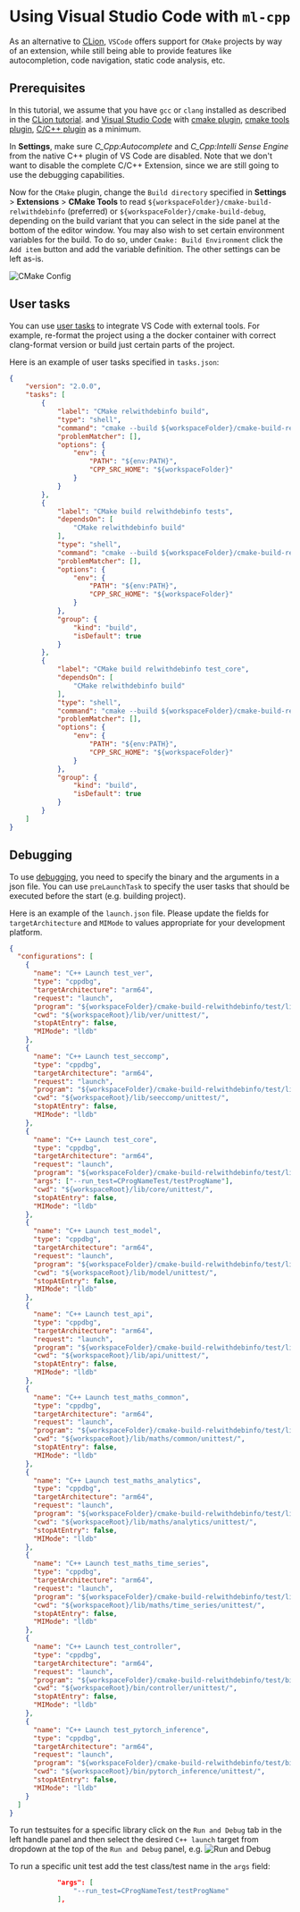 # Using Visual Studio Code with `ml-cpp`

As an alternative to [CLion](../clion/using_clion.md), `VSCode` offers support
for `CMake` projects by way of an extension, while still being able to provide features like autocompletion,
code navigation, static code analysis, etc. 

## Prerequisites

In this tutorial, we assume that you have `gcc` or `clang` installed as described in the
[CLion tutorial](../clion/using_clion.md). 
and
[Visual Studio Code](https://code.visualstudio.com/) with
[cmake plugin](https://marketplace.visualstudio.com/items?itemName=twxs.cmake),
[cmake tools plugin](https://marketplace.visualstudio.com/items?itemName=ms-vscode.cmake-tools),
[C/C++ plugin](https://marketplace.visualstudio.com/items?itemName=ms-vscode.cpptools)
as a minimum.

In **Settings**, make sure *C_Cpp:Autocomplete* and *C_Cpp:Intelli Sense Engine* from the native C++ plugin of VS Code
are disabled. Note that we don't want to disable the complete C/C++ Extension, since we are still going to use the
debugging capabilities.

Now for the `CMake` plugin, change the `Build directory` specified in **Settings** > **Extensions** >
**CMake Tools** to read `${workspaceFolder}/cmake-build-relwithdebinfo` (preferred) or `${workspaceFolder}/cmake-build-debug`,
depending on the build variant that you can select in the side panel at the bottom of the editor window.
You may also wish to set certain environment variables for the build.
To do so, under `Cmake: Build Environment` click the `Add item`
button and add the variable definition. The other settings can be left as-is.

![CMake Config](./cmake_config.png)

## User tasks

You can use [user tasks](https://code.visualstudio.com/docs/editor/tasks) to integrate VS Code with external tools. For
example, re-format the project using a the docker container with correct clang-format version or build just certain parts of
the project.

Here is an example of user tasks specified in `tasks.json`:

```json
{
	"version": "2.0.0",
	"tasks": [
		{
			"label": "CMake relwithdebinfo build",
			"type": "shell",
			"command": "cmake --build ${workspaceFolder}/cmake-build-relwithdebinfo -t install -v -j 10",
			"problemMatcher": [],
			"options": {
				"env": {
					"PATH": "${env:PATH}",
					"CPP_SRC_HOME": "${workspaceFolder}"
				}
			}
		},
		{
			"label": "CMake build relwithdebinfo tests",
			"dependsOn": [
				"CMake relwithdebinfo build"
			],
			"type": "shell",
			"command": "cmake --build ${workspaceFolder}/cmake-build-relwithdebinfo -t build_tests -v -j 10",
			"problemMatcher": [],
			"options": {
				"env": {
					"PATH": "${env:PATH}",
					"CPP_SRC_HOME": "${workspaceFolder}"
				}
			},
			"group": {
				"kind": "build",
				"isDefault": true
			}
		},
		{
			"label": "CMake build relwithdebinfo test_core",
			"dependsOn": [
				"CMake relwithdebinfo build"
			],
			"type": "shell",
			"command": "cmake --build ${workspaceFolder}/cmake-build-relwithdebinfo -t ml_test_core -v -j 10",
			"problemMatcher": [],
			"options": {
				"env": {
					"PATH": "${env:PATH}",
					"CPP_SRC_HOME": "${workspaceFolder}"
				}
			},
			"group": {
				"kind": "build",
				"isDefault": true
			}
		}
	]
}
```

## Debugging

To use [debugging](https://code.visualstudio.com/docs/editor/debugging), you need to specify the binary and the
arguments in a json file. You can use `preLaunchTask` to specify the user tasks that should be executed before the start
(e.g. building project).

Here is an example of the `launch.json` file. Please update the fields for `targetArchitecture` and `MIMode` to values appropriate for your development platform.

```json
{
  "configurations": [
    {
      "name": "C++ Launch test_ver",
      "type": "cppdbg",
      "targetArchitecture": "arm64",
      "request": "launch",
      "program": "${workspaceFolder}/cmake-build-relwithdebinfo/test/lib/ver/unittest/ml_test_ver",
      "cwd": "${workspaceRoot}/lib/ver/unittest/",
      "stopAtEntry": false,
      "MIMode": "lldb"
    },
    {
      "name": "C++ Launch test_seccomp",
      "type": "cppdbg",
      "targetArchitecture": "arm64",
      "request": "launch",
      "program": "${workspaceFolder}/cmake-build-relwithdebinfo/test/lib/seccomp/unittest/ml_test_seccomp",
      "cwd": "${workspaceRoot}/lib/seeccomp/unittest/",
      "stopAtEntry": false,
      "MIMode": "lldb"
    },
    {
      "name": "C++ Launch test_core",
      "type": "cppdbg",
      "targetArchitecture": "arm64",
      "request": "launch",
      "program": "${workspaceFolder}/cmake-build-relwithdebinfo/test/lib/core/unittest/ml_test_core",
      "args": ["--run_test=CProgNameTest/testProgName"],
      "cwd": "${workspaceRoot}/lib/core/unittest/",
      "stopAtEntry": false,
      "MIMode": "lldb"
    },
    {
      "name": "C++ Launch test_model",
      "type": "cppdbg",
      "targetArchitecture": "arm64",
      "request": "launch",
      "program": "${workspaceFolder}/cmake-build-relwithdebinfo/test/lib/model/unittest/ml_test_model",
      "cwd": "${workspaceRoot}/lib/model/unittest/",
      "stopAtEntry": false,
      "MIMode": "lldb"
    },
    {
      "name": "C++ Launch test_api",
      "type": "cppdbg",
      "targetArchitecture": "arm64",
      "request": "launch",
      "program": "${workspaceFolder}/cmake-build-relwithdebinfo/test/lib/api/unittest/ml_test_api",
      "cwd": "${workspaceRoot}/lib/api/unittest/",
      "stopAtEntry": false,
      "MIMode": "lldb"
    },
    {
      "name": "C++ Launch test_maths_common",
      "type": "cppdbg",
      "targetArchitecture": "arm64",
      "request": "launch",
      "program": "${workspaceFolder}/cmake-build-relwithdebinfo/test/lib/maths/common/unittest/ml_test_maths_common",
      "cwd": "${workspaceRoot}/lib/maths/common/unittest/",
      "stopAtEntry": false,
      "MIMode": "lldb"
    },
    {
      "name": "C++ Launch test_maths_analytics",
      "type": "cppdbg",
      "targetArchitecture": "arm64",
      "request": "launch",
      "program": "${workspaceFolder}/cmake-build-relwithdebinfo/test/lib/maths/analytics/unittest/ml_test_maths_analytics",
      "cwd": "${workspaceRoot}/lib/maths/analytics/unittest/",
      "stopAtEntry": false,
      "MIMode": "lldb"
    },
    {
      "name": "C++ Launch test_maths_time_series",
      "type": "cppdbg",
      "targetArchitecture": "arm64",
      "request": "launch",
      "program": "${workspaceFolder}/cmake-build-relwithdebinfo/test/lib/maths/time_series/unittest/ml_test_maths_time_series",
      "cwd": "${workspaceRoot}/lib/maths/time_series/unittest/",
      "stopAtEntry": false,
      "MIMode": "lldb"
    },
    {
      "name": "C++ Launch test_controller",
      "type": "cppdbg",
      "targetArchitecture": "arm64",
      "request": "launch",
      "program": "${workspaceFolder}/cmake-build-relwithdebinfo/test/bin/controller/unittest/ml_test_controller",
      "cwd": "${workspaceRoot}/bin/controller/unittest/",
      "stopAtEntry": false,
      "MIMode": "lldb"
    },
    {
      "name": "C++ Launch test_pytorch_inference",
      "type": "cppdbg",
      "targetArchitecture": "arm64",
      "request": "launch",
      "program": "${workspaceFolder}/cmake-build-relwithdebinfo/test/bin/pytorch_inference/unittest/ml_test_pytorch_inference",
      "cwd": "${workspaceRoot}/bin/pytorch_inference/unittest/",
      "stopAtEntry": false,
      "MIMode": "lldb"
    }
  ]
}
```

To run testsuites for a specific library click on the `Run and Debug` tab in the left handle panel and then select the desired `C++ launch` target from dropdown at the top of the `Run and Debug` panel, e.g.
![Run and Debug](debug_test_case.png)


To run a specific unit test add the test class/test name in the `args` field:
```json
            "args": [
                "--run_test=CProgNameTest/testProgName"
            ],
```

